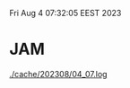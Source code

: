 Fri Aug  4 07:32:05 EEST 2023
# JAM
<a href='./cache/202308/04_07.log'>./cache/202308/04_07.log</a>
